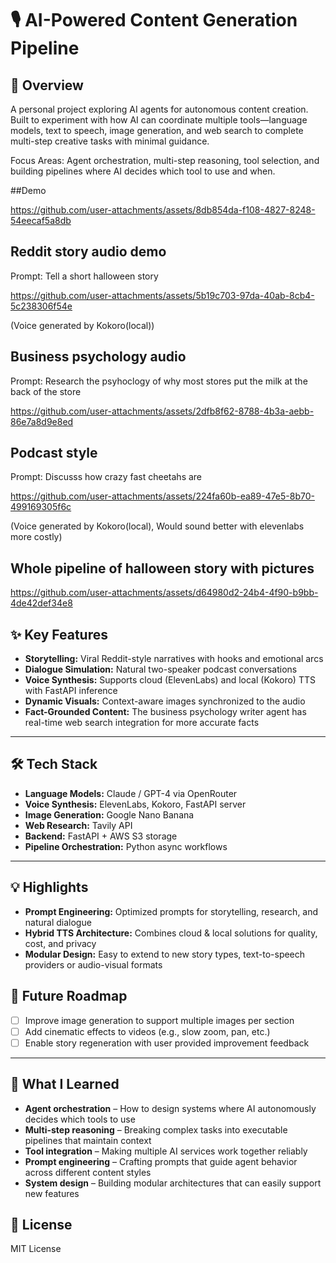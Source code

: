 # 🎙️ AI-Powered Content Generation Pipeline

## 🚀 Overview
  
A personal project exploring AI agents for autonomous content creation. Built to experiment with how AI can coordinate multiple tools—language models, text to speech, image generation, and web search to complete multi-step creative tasks with minimal guidance.

Focus Areas: Agent orchestration, multi-step reasoning, tool selection, and building pipelines where AI decides which tool to use and when.

##Demo

https://github.com/user-attachments/assets/8db854da-f108-4827-8248-54eecaf5a8db


## Reddit story audio demo
Prompt: Tell a short halloween story

https://github.com/user-attachments/assets/5b19c703-97da-40ab-8cb4-5c238306f54e

(Voice generated by Kokoro(local))

## Business psychology audio
Prompt: Research the psyhoclogy of why most stores put the milk at the back of the store

https://github.com/user-attachments/assets/2dfb8f62-8788-4b3a-aebb-86e7a8d9e8ed


## Podcast style
Prompt: Discusss how crazy fast cheetahs are

https://github.com/user-attachments/assets/224fa60b-ea89-47e5-8b70-499169305f6c

(Voice generated by Kokoro(local), Would sound better with elevenlabs more costly)

## Whole pipeline of halloween story with pictures
https://github.com/user-attachments/assets/d64980d2-24b4-4f90-b9bb-4de42def34e8



## ✨ Key Features

- **Storytelling:** Viral Reddit-style narratives with hooks and emotional arcs  
- **Dialogue Simulation:** Natural two-speaker podcast conversations  
- **Voice Synthesis:** Supports cloud (ElevenLabs) and local (Kokoro) TTS with FastAPI inference 
- **Dynamic Visuals:** Context-aware images synchronized to the audio 
- **Fact-Grounded Content:** The business psychology writer agent has real-time web search integration for more accurate facts

---

## 🛠️ Tech Stack

- **Language Models:** Claude / GPT-4 via OpenRouter  
- **Voice Synthesis:** ElevenLabs, Kokoro, FastAPI server  
- **Image Generation:** Google Nano Banana  
- **Web Research:** Tavily API  
- **Backend:** FastAPI + AWS S3 storage  
- **Pipeline Orchestration:** Python async workflows  

---

## 💡 Highlights

- **Prompt Engineering:** Optimized prompts for storytelling, research, and natural dialogue  
- **Hybrid TTS Architecture:** Combines cloud & local solutions for quality, cost, and privacy  
- **Modular Design:** Easy to extend to new story types, text-to-speech providers or audio-visual formats



## 🎯 Future Roadmap

- [ ] Improve image generation to support multiple images per section
- [ ] Add cinematic effects to videos (e.g., slow zoom, pan, etc.)
- [ ] Enable story regeneration with user provided improvement feedback

---

## 💭 What I Learned

- **Agent orchestration** – How to design systems where AI autonomously decides which tools to use
- **Multi-step reasoning** – Breaking complex tasks into executable pipelines that maintain context
- **Tool integration** – Making multiple AI services work together reliably
- **Prompt engineering** – Crafting prompts that guide agent behavior across different content styles
- **System design** – Building modular architectures that can easily support new features


## 📝 License

MIT License
